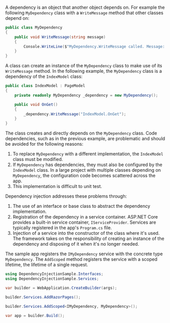 A dependency is an object that another object depends on. For example the following `MyDependency` class with a `WriteMessage` method that other classes depend on:

```cs
public class MyDependency
{
    public void WriteMessage(string message)
    {
        Console.WriteLine($"MyDependency.WriteMessage called. Message: {message}");
    }
}
```

A class can create an instance of the `MyDependency` class to make use of its `WriteMessage` method. In the following example, the `MyDependency` class is a dependency of the `IndexModel` class:

```cs
public class IndexModel : PageModel
{
    private readonly MyDependency _dependency = new MyDependency();

    public void OnGet()
    {
        _dependency.WriteMessage("IndexModel.OnGet");
    }
}
```

The class creates and directly depends on the `MyDependency` class. Code dependencies, such as in the previous example, are problematic and should be avoided for the following reasons:

1. To replace `MyDependency` with a different implementation, the `IndexModel` class must be modified.
2. If `MyDependency` has dependencies, they must also be configured by the `IndexModel` class. In a large project with multiple classes depending on `MyDependency`, the configuration code becomes scattered across the app.
3. This implementation is difficult to unit test.

Dependency injection addresses these problems through:

1. The use of an interface or base class to abstract the dependency implementation.
2. Registration of the dependency in a service container. ASP.NET Core provides a built-in service container, `IServiceProvider`. Services are typically registered in the app's `Program.cs` file.
3. Injection of a service into the constructor of the class where it's used. The framework takes on the responsibility of creating an instance of the dependency and disposing of it when it's no longer needed.

The sample app registers the `IMyDependency` service with the concrete type `MyDependency`. The `AddScoped` method registers the service with a scoped lifetime, the lifetime of a single request.

```cs
using DependencyInjectionSample.Interfaces;
using DependencyInjectionSample.Services;

var builder = WebApplication.CreateBuilder(args);

builder.Services.AddRazorPages();

builder.Services.AddScoped<IMyDependency, MyDependency>();

var app = builder.Build();
```